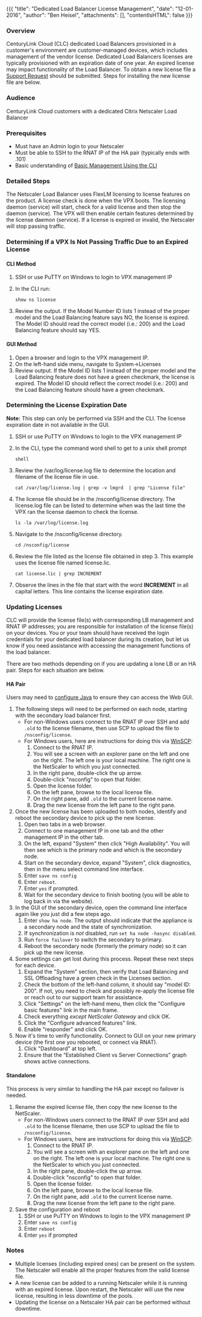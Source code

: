 {{{
  "title": "Dedicated Load Balancer License Management",
  "date": "12-01-2016",
  "author": "Ben Heisel",
  "attachments": [],
  "contentIsHTML": false
}}}

### Overview

CenturyLink Cloud (CLC) dedicated Load Balancers provisioned in a customer's environment are customer-managed devices, which includes management of the vendor license. Dedicated Load Balancers licenses are typically provisioned with an expiration date of one year. An expired license may impact functionality of the Load Balancer. To obtain a new license file a [Support Request](../Support/how-do-i-report-a-support-issue.md) should be submitted. Steps for installing the new license file are below.

### Audience

CenturyLink Cloud customers with a dedicated Citrix Netscaler Load Balancer

### Prerequisites

* Must have an Admin login to your Netscaler
* Must be able to SSH to the RNAT IP of the HA pair (typically ends with .101)
* Basic understanding of [Basic Management Using the CLI](../Network/dedicated-load-balancer-using-cli-basic-management.md)

### Detailed Steps

The Netscaler Load Balancer uses FlexLM licensing to license features on the product. A license check is done when the VPX boots. The licensing daemon (service) will start, check for a valid license and then stop the daemon (service). The VPX will then enable certain features determined by the license daemon (service). If a license is expired or invalid, the Netscaler will stop passing traffic.

### Determining If a VPX Is Not Passing Traffic Due to an Expired License

#### CLI Method

1. SSH or use PuTTY on Windows to login to VPX management IP
2. In the CLI run:
    ```
    show ns license
    ```

3. Review the output. If the Model Number ID lists 1 instead of the proper model and the Load Balancing feature says NO, the license is expired. The Model ID should read the correct model (i.e.: 200) and the Load Balancing feature should say YES.

#### GUI Method

1. Open a browser and login to the VPX management IP.
2. On the left-hand side menu, navigate to System->Licenses
3. Review output. If the Model ID lists 1 instead of the proper model and the Load Balancing feature does not have a green checkmark, the license is expired. The Model ID should reflect the correct model (i.e.: 200) and the Load Balancing feature should have a green checkmark.

### Determining the License Expiration Date

**Note:** This step can only be performed via SSH and the CLI. The license expiration date in not available in the GUI.

1. SSH or use PuTTY on Windows to login to the VPX management IP
2. In the CLI, type the command word shell to get to a unix shell prompt
    ```
    shell
    ```

3. Review the /var/log/license.log file to determine the location and filename of the license file in use.
    ```
    cat /var/log/license.log | grep -v lmgrd  | grep "License file"
    ```

4. The license file should be in the /nsconfig/license directory. The license.log file can be listed to determine when was the last time the VPX ran the license daemon to check the license.
    ```
    ls -la /var/log/license.log
    ```

5. Navigate to the /nsconfig/license directory.
    ```
    cd /nsconfig/license
    ```

6. Review the file listed as the license file obtained in step 3. This example uses the license file named license.lic.
    ```
    cat license.lic | grep INCREMENT
    ```

7. Observe the lines in the file that start with the word **INCREMENT** in all capital letters. This line contains the license expiration date.

### Updating Licenses

CLC will provide the license file(s) with corresponding LB management and RNAT IP addresses; you are responsible for installation of the license file(s) on your devices. You or your team should have received the login credentials for your dedicated load balancer during its creation, but let us know if you need assistance with accessing the management functions of the load balancer.

There are two methods depending on if you are updating a lone LB or an HA pair. Steps for each situation are below.

#### HA Pair

Users may need to [configure Java](../General/CenturyLinkCloud/how-to-configure-java-settings-to-access-web-user-interfaces.md) to ensure they can access the Web GUI.

1. The following steps will need to be performed on each node, starting with the secondary load balancer first.
    - For non-Windows users connect to the RNAT IP over SSH and add `.old` to the license filename, then use SCP to upload the file to `/nsconfig/license`.
    - For Windows users, here are instructions for doing this via [WinSCP](https://winscp.net):
      1. Connect to the RNAT IP.
      2. You will see a screen with an explorer pane on the left and one on the right. The left one is your local machine. The right one is the NetScaler to which you just connected.
      3. In the right pane, double-click the up arrow.
      4. Double-click "nsconfig" to open that folder.
      5. Open the license folder.
      6. On the left pane, browse to the local license file.
      7. On the right pane, add `.old` to the current license name.
      8. Drag the new license from the left pane to the right pane.
2. Once the new license has been uploaded to both nodes, identify and reboot the secondary device to pick up the new license.
    1. Open two tabs in a web browser.
    2. Connect to one management IP in one tab and the other management IP in the other tab.
    3. On the left, expand "System" then click "High Availability". You will then see which is the primary node and which is the secondary node.
    4. Start on the secondary device, expand "System", click diagnostics, then in the menu select command line interface.
    5. Enter `save ns config`
    6. Enter `reboot`.
    7. Enter `yes` if prompted.
    8. Wait for the secondary device to finish booting (you will be able to log back in via the website).
3. In the GUI of the secondary device, open the command line interface again like you just did a few steps ago.
    1. Enter `show ha node`. The output should indicate that the appliance is a secondary node and the state of synchronization.
    2. If synchronization is *not* disabled, run `set ha node -hasync disabled`.
    3. Run `force failover` to switch the secondary to primary.
    4. Reboot the secondary node (formerly the primary node) so it can pick up the new license.
4. Some settings can get lost during this process. Repeat these next steps for each device.
    1. Expand the "System" section, then verify that Load Balancing and SSL Offloading have a green check in the Licenses section.
    2. Check the bottom of the left-hand column, it should say "model ID: 200". If not, you need to check and possibly re-apply the license file or reach out to our support team for assistance.
    3. Click "Settings" on the left-hand menu, then click the "Configure basic features" link in the main frame.
    4. Check everything *except NetScaler Gateway* and click OK.
    5. Click the "Configure advanced features" link.
    6. Enable "responder" and click OK.
5. Now it's time to verify functionality. Connect to GUI on your new primary device (the first one you rebooted, or connect via RNAT).
    1. Click "Dashboard" at top left.
    2. Ensure that the “Established Client vs Server Connections” graph shows active connections.

#### Standalone

This process is very similar to handling the HA pair except no failover is needed.


1. Rename the expired license file, then copy the new license to the NetScaler.
   - For non-Windows users connect to the RNAT IP over SSH and add `.old` to the license filename, then use SCP to upload the file to `/nsconfig/license`.
   - For Windows users, here are instructions for doing this via [WinSCP](https://winscp.net):
      1. Connect to the RNAT IP.
      2. You will see a screen with an explorer pane on the left and one on the right. The left one is your local machine. The right one is the NetScaler to which you just connected.
      3. In the right pane, double-click the up arrow.
      4. Double-click "nsconfig" to open that folder.
      5. Open the license folder.
      6. On the left pane, browse to the local license file.
      7. On the right pane, add `.old` to the current license name.
      8. Drag the new license from the left pane to the right pane.
2. Save the configuration and reboot
    1. SSH or use PuTTY on Windows to login to the VPX management IP
    2. Enter `save ns config`
    3. Enter `reboot`
    4. Enter `yes` if prompted

### Notes

* Multiple licenses (including expired ones) can be present on the system. The Netscaler will enable all the proper features from the valid license file.
* A new license can be added to a running Netscaler while it is running with an expired license. Upon restart, the Netscaler will use the new license, resulting in less downtime of the pools.
* Updating the license on a Netscaler HA pair can be performed without downtime.
